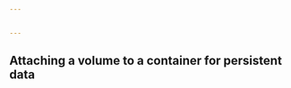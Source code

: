 ```yaml
---


---
```


<h2 id="attaching-a-volume-to-a-container-for-persistent-data">Attaching a volume to a container for persistent data</h2>

